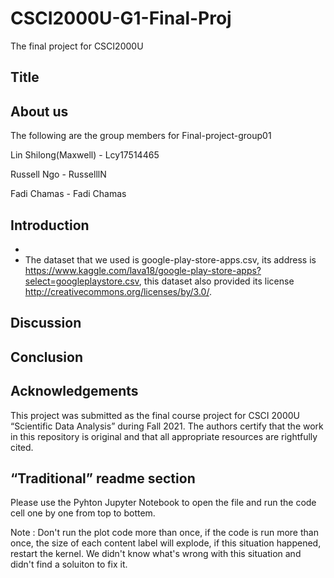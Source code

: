 # CSCI2000U-G1-Final-Proj
The final project for CSCI2000U

## Title


## About us
The following are the group members for Final-project-group01  


Lin Shilong(Maxwell) - Lcy17514465

Russell Ngo - RusselllN

Fadi Chamas - Fadi Chamas


## Introduction
* 
* The dataset that we used is google-play-store-apps.csv, its address is https://www.kaggle.com/lava18/google-play-store-apps?select=googleplaystore.csv, this dataset also provided its license http://creativecommons.org/licenses/by/3.0/.

## Discussion


## Conclusion






## Acknowledgements
This project was submitted as the final course project for CSCI 2000U “Scientific Data Analysis” during Fall 2021. The authors certify that the work in this repository is original and that all appropriate resources are rightfully cited.

## “Traditional” readme section
Please use the Pyhton Jupyter Notebook to open the file and run the code cell one by one from top to bottem.

Note : Don't run the plot code more than once, if the code is run more than once, the size of each content label will explode, if this situation happened, restart the kernel. We didn't know what's wrong with this situation and didn't find a soluiton to fix it.
